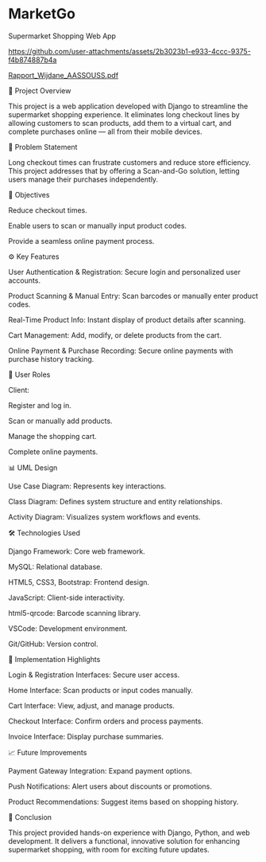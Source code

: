 # MarketGo
Supermarket Shopping Web App

https://github.com/user-attachments/assets/2b3023b1-e933-4ccc-9375-f4b874887b4a

[Rapport_Wijdane_AASSOUSS.pdf](https://github.com/user-attachments/files/19050206/Rapport_Wijdane_AASSOUSS.pdf)


📘 Project Overview

This project is a web application developed with Django to streamline the supermarket shopping experience. It eliminates long checkout lines by allowing customers to scan products, add them to a virtual cart, and complete purchases online — all from their mobile devices.

🧠 Problem Statement

Long checkout times can frustrate customers and reduce store efficiency. This project addresses that by offering a Scan-and-Go solution, letting users manage their purchases independently.

🎯 Objectives

Reduce checkout times.

Enable users to scan or manually input product codes.

Provide a seamless online payment process.

⚙️ Key Features

User Authentication & Registration: Secure login and personalized user accounts.

Product Scanning & Manual Entry: Scan barcodes or manually enter product codes.

Real-Time Product Info: Instant display of product details after scanning.

Cart Management: Add, modify, or delete products from the cart.

Online Payment & Purchase Recording: Secure online payments with purchase history tracking.

👤 User Roles

Client:

Register and log in.

Scan or manually add products.

Manage the shopping cart.

Complete online payments.

📊 UML Design

Use Case Diagram: Represents key interactions.

Class Diagram: Defines system structure and entity relationships.

Activity Diagram: Visualizes system workflows and events.

🛠️ Technologies Used

Django Framework: Core web framework.

MySQL: Relational database.

HTML5, CSS3, Bootstrap: Frontend design.

JavaScript: Client-side interactivity.

html5-qrcode: Barcode scanning library.

VSCode: Development environment.

Git/GitHub: Version control.

🚀 Implementation Highlights

Login & Registration Interfaces: Secure user access.

Home Interface: Scan products or input codes manually.

Cart Interface: View, adjust, and manage products.

Checkout Interface: Confirm orders and process payments.

Invoice Interface: Display purchase summaries.

📈 Future Improvements

Payment Gateway Integration: Expand payment options.

Push Notifications: Alert users about discounts or promotions.

Product Recommendations: Suggest items based on shopping history.

🙌 Conclusion

This project provided hands-on experience with Django, Python, and web development. It delivers a functional, innovative solution for enhancing supermarket shopping, with room for exciting future updates.
